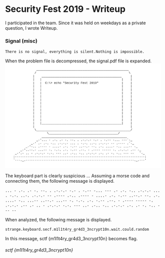 # Security Fest 2019 - Writeup

I participated in the team. Since it was held on weekdays as a private question, I wrote Writeup.  


### Signal (misc)

````
There is no signal, everything is silent.Nothing is impossible.
````

When the problem file is decompressed, the signal.pdf file is expanded.
![Signal](https://github.com/A7H3NA/CEH/blob/master/CTF/2019/Security%20Fest%202019/misc/Signal.jpg)


The keyboard part is clearly suspicious ...
Assuming a morse code and connecting them, the following message is displayed.

````
... - .-. .- -. --. . .-.-.- -.- . -.-- -... --- .- .-. -.. .-.-.- ... . -.-. ..-. .-.-.- -- .---- .-.. .---- - ....- .-. -.-- ..--.- --. .-. ....- -.. ...-- ..--.- ...-- -. -.-. .-. -.-- .--. - .---- ----- -. .-.-.- .-- .- .. - .-.-.- -.-. --- ..- .-.. -.. .-.-.- .-. .- -. -.. --- --
````


When analyzed, the following message is displayed.

````
strange.keyboard.secf.m1l1t4ry_gr4d3_3ncrypt10n.wait.could.random
````

In this message, sctf {m1l1t4ry_gr4d3_3ncrypt10n} becomes flag.
###### sctf {m1l1t4ry_gr4d3_3ncrypt10n}
